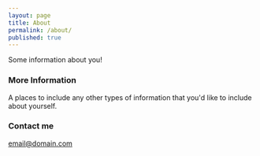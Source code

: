 ```yaml
---
layout: page
title: About
permalink: /about/
published: true
---
```


Some information about you!

### More Information

A places to include any other types of information that you'd like to include about yourself.

### Contact me

[email@domain.com](mailto:email@domain.com)
